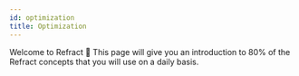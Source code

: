 ```yaml
---
id: optimization
title: Optimization
---
```


Welcome to Refract 👋 This page will give you an introduction to 80% of the Refract concepts that you will use on a daily basis.
